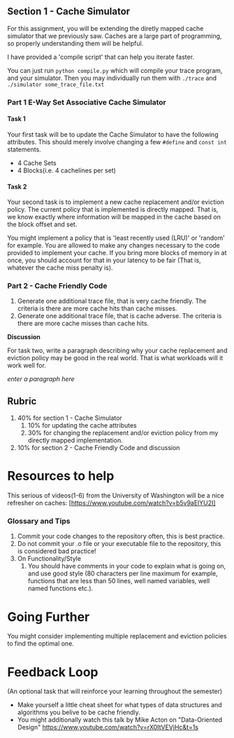 ## Section 1 - Cache Simulator

For this assignment, you will be extending the diretly mapped cache simulator that we previously saw. Caches are a large part of programming, so properly understanding them will be helpful.

I have provided a 'compile script' that can help you iterate faster.

You can just run `python compile.py` which will compile your trace program, and your simulator. Then you may individually run them with `./trace` and `./simulator some_trace_file.txt`

### Part 1 E-Way Set Associative Cache Simulator

#### Task 1

Your first task will be to update the Cache Simulator to have the following attributes. This should merely involve changing a few `#define` and `const int` statements.

- 4 Cache Sets
- 4 Blocks(i.e. 4 cachelines per set)

#### Task 2

Your second task is to implement a new cache replacement and/or eviction policy. The current policy that is implemented is directly mapped. That is, we know exactly where information will be mapped in the cache based on the block offset and set.

You might implement a policy that is 'least recently used (LRU)' or 'random' for example. You are allowed to make any changes necessary to the code provided to implement your cache. If you bring more blocks of memory in at once, you should account for that in your latency to be fair (That is, whatever the cache miss penalty is).

### Part 2 - Cache Friendly Code

1. Generate one additional trace file, that is very cache friendly. The criteria is there are more cache hits than cache misses.
2. Generate one additional trace file, that is cache adverse. The criteria is there are more cache misses than cache hits.

**Discussion**

For task two, write a paragraph describing why your cache replacement and eviction policy may be good in the real world. That is what workloads will it work well for.

 *enter a paragraph here*

## Rubric

1. 40% for section 1 - Cache Simulator
     1. 10% for updating the cache attributes
     2. 30% for changing the replacement and/or eviction policy from my directly mapped implementation.
4. 10% for section 2 - Cache Friendly Code and discussion
     
# Resources to help

This serious of videos(1-6) from the University of Washington will be a nice refresher on caches: [https://www.youtube.com/watch?v=b5v9aElYU2I]

### Glossary and Tips
1. Commit your code changes to the repository often, this is best practice.
2. Do not commit your .o file or your executable file to the repository, this is considered bad practice!
3. On Functionality/Style
	1. You should have comments in your code to explain what is going on, and use good style (80 characters per line maximum for example, functions that are less than 50 lines, well named variables, well named functions etc.).
     
# Going Further

You might consider implementing multiple replacement and eviction policies to find the optimal one.

# Feedback Loop

(An optional task that will reinforce your learning throughout the semester)

* Make yourself a little cheat sheet for what types of data structures and algorithms you belive to be cache friendly.
* You might additionally watch this talk by Mike Acton on "Data-Oriented Design" https://www.youtube.com/watch?v=rX0ItVEVjHc&t=1s
